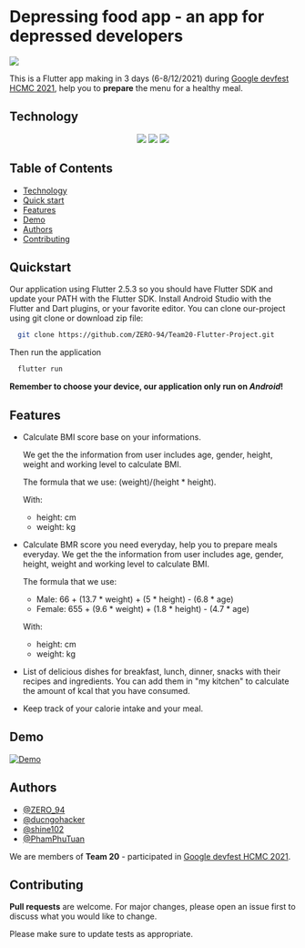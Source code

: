 
# Depressing food app - an app for depressed developers

<p align: center>
<img src="https://cdn.discordapp.com/attachments/916163428425564170/917810907051089950/Food_app_icon.png" />
</p>

This is a Flutter app making in 3 days (6-8/12/2021) during [Google devfest HCMC 2021](https://devfesthcm.com/), help you to **prepare** the menu for a healthy meal.

## Technology

<p align='center'>
  <img src="https://img.shields.io/badge/Flutter-02569B?style=for-the-badge&logo=flutter&logoColor=white" />
  <img src="https://img.shields.io/badge/firebase-ffca28?style=for-the-badge&logo=firebase&logoColor=black" />
  <img src="https://img.shields.io/badge/Dart-0175C2?style=for-the-badge&logo=dart&logoColor=white" />
</p>

## Table of Contents

 - [Technology](#technology)
 - [Quick start](#quickstart)
 - [Features](#features)
 - [Demo](#demo)
 - [Authors](#authors)
 - [Contributing](#contributing)

## Quickstart

Our application using Flutter 2.5.3 so you should have Flutter SDK and update your PATH with the Flutter SDK. Install Android Studio with the Flutter and Dart plugins, or your favorite editor.
You can clone our-project using git clone or download zip file:

```bash
  git clone https://github.com/ZERO-94/Team20-Flutter-Project.git
```
Then run the application
```bash
  flutter run
```
**Remember to choose your device, our application only run on _Android_!**

## Features

- Calculate BMI score base on your informations.

    We get the the information from user includes age, gender, height, weight and working level to calculate BMI.
    
    The formula that we use: (weight)/(height * height).

    With: 
     - height: cm
     - weight: kg
- Calculate BMR score you need everyday, help you to prepare meals everyday.
    We get the the information from user includes age, gender, height, weight and working level to calculate BMI.
    
    The formula that we use: 
     - Male: 66 + (13.7 * weight) + (5 * height) - (6.8 * age)
     - Female: 655 + (9.6 * weight) + (1.8 * height) - (4.7 * age)

    With: 
     - height: cm
     - weight: kg
- List of delicious dishes for breakfast, lunch, dinner, snacks with their recipes and ingredients. You can add them in "my kitchen" to calculate the amount of kcal that you have consumed.
- Keep track of your calorie intake and your meal.

## Demo

[![Demo](https://res.cloudinary.com/marcomontalbano/image/upload/v1638930584/video_to_markdown/images/google-drive--1Zn0TneOlYxSvkrWGyguonI7MNtfFnHp4-c05b58ac6eb4c4700831b2b3070cd403.jpg)](https://drive.google.com/file/d/1Zn0TneOlYxSvkrWGyguonI7MNtfFnHp4/view "Demo")

## Authors

- [@ZERO_94](https://github.com/ZERO-94)
- [@ducngohacker](https://github.com/ducngohacker)
- [@shine102](https://github.com/shine102)
- [@PhamPhuTuan](https://github.com/PhamPhuTuan)

We are members of **Team 20** - participated in [Google devfest HCMC 2021](https://devfesthcm.com/).

## Contributing

**Pull requests** are welcome. For major changes, please open an issue first to discuss what you would like to change.

Please make sure to update tests as appropriate.


